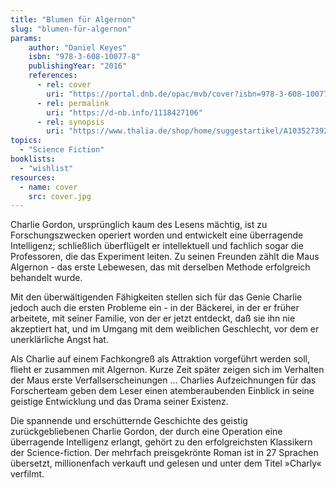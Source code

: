 ```yaml
---
title: "Blumen für Algernon"
slug: "blumen-für-algernon"
params:
    author: "Daniel Keyes"
    isbn: "978-3-608-10077-8"
    publishingYear: "2016"
    references:
      - rel: cover
        uri: "https://portal.dnb.de/opac/mvb/cover?isbn=978-3-608-10077-8"
      - rel: permalink
        uri: "https://d-nb.info/1118427106"
      - rel: synopsis
        uri: "https://www.thalia.de/shop/home/suggestartikel/A1035273926"
topics:
  - "Science Fiction"
booklists:
  - "wishlist"
resources:
  - name: cover
    src: cover.jpg
---
```

Charlie Gordon, ursprünglich kaum des Lesens mächtig, ist zu Forschungszwecken 
operiert worden und entwickelt eine überragende Intelligenz; schließlich 
überflügelt er intellektuell und fachlich sogar die Professoren, die das 
Experiment leiten. Zu seinen Freunden zählt die Maus Algernon - das erste 
Lebewesen, das mit derselben Methode erfolgreich behandelt wurde.

Mit den überwältigenden Fähigkeiten stellen sich für das Genie Charlie jedoch 
auch die ersten Probleme ein - in der Bäckerei, in der er früher arbeitete, 
mit seiner Familie, von der er jetzt entdeckt, daß sie ihn nie akzeptiert hat, 
und im Umgang mit dem weiblichen Geschlecht, vor dem er unerklärliche Angst 
hat.

Als Charlie auf einem Fachkongreß als Attraktion vorgeführt werden soll, 
flieht er zusammen mit Algernon. Kurze Zeit später zeigen sich im Verhalten 
der Maus erste Verfallserscheinungen ... Charlies Aufzeichnungen für das 
Forscherteam geben dem Leser einen atemberaubenden Einblick in seine geistige 
Entwicklung und das Drama seiner Existenz.

Die spannende und erschütternde Geschichte des geistig zurückgebliebenen
Charlie Gordon, der durch eine Operation eine überragende Intelligenz erlangt,
gehört zu den erfolgreichsten Klassikern der Science-fiction. Der mehrfach
preisgekrönte Roman ist in 27 Sprachen übersetzt, millionenfach verkauft und
gelesen und unter dem Titel »Charly« verfilmt.